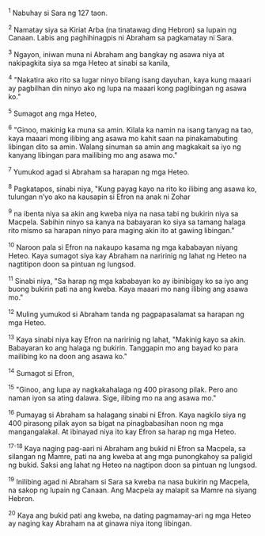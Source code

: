 <sup>1</sup>
Nabuhay si Sara ng 127 taon. 

<sup>2</sup>
Namatay siya sa Kiriat Arba (na tinatawag ding Hebron) sa lupain ng Canaan. Labis ang paghihinagpis ni Abraham sa pagkamatay ni Sara. 

<sup>3</sup>
Ngayon, iniwan muna ni Abraham ang bangkay ng asawa niya at nakipagkita siya sa mga Heteo at sinabi sa kanila, 

<sup>4</sup>
"Nakatira ako rito sa lugar ninyo bilang isang dayuhan, kaya kung maaari ay pagbilhan din ninyo ako ng lupa na maaari kong paglibingan ng asawa ko." 

<sup>5</sup>
Sumagot ang mga Heteo, 

<sup>6</sup>
"Ginoo, makinig ka muna sa amin. Kilala ka namin na isang tanyag na tao, kaya maaari mong ilibing ang asawa mo kahit saan na pinakamabuting libingan dito sa amin. Walang sinuman sa amin ang magkakait sa iyo ng kanyang libingan para mailibing mo ang asawa mo." 

<sup>7</sup>
Yumukod agad si Abraham sa harapan ng mga Heteo. 

<sup>8</sup>
Pagkatapos, sinabi niya, "Kung payag kayo na rito ko ilibing ang asawa ko, tulungan nʼyo ako na kausapin si Efron na anak ni Zohar 

<sup>9</sup>
na ibenta niya sa akin ang kweba niya na nasa tabi ng bukirin niya sa Macpela. Sabihin ninyo sa kanya na babayaran ko siya sa tamang halaga rito mismo sa harapan ninyo para maging akin ito at gawing libingan." 

<sup>10</sup>
Naroon pala si Efron na nakaupo kasama ng mga kababayan niyang Heteo. Kaya sumagot siya kay Abraham na naririnig ng lahat ng Heteo na nagtitipon doon sa pintuan ng lungsod. 

<sup>11</sup>
Sinabi niya, "Sa harap ng mga kababayan ko ay ibinibigay ko sa iyo ang buong bukirin pati na ang kweba. Kaya maaari mo nang ilibing ang asawa mo." 

<sup>12</sup>
Muling yumukod si Abraham tanda ng pagpapasalamat sa harapan ng mga Heteo. 

<sup>13</sup>
Kaya sinabi niya kay Efron na naririnig ng lahat, "Makinig kayo sa akin. Babayaran ko ang halaga ng bukirin. Tanggapin mo ang bayad ko para mailibing ko na doon ang asawa ko." 

<sup>14</sup>
Sumagot si Efron, 

<sup>15</sup>
"Ginoo, ang lupa ay nagkakahalaga ng 400 pirasong pilak. Pero ano naman iyon sa ating dalawa. Sige, ilibing mo na ang asawa mo." 

<sup>16</sup>
Pumayag si Abraham sa halagang sinabi ni Efron. Kaya nagkilo siya ng 400 pirasong pilak ayon sa bigat na pinagbabasihan noon ng mga mangangalakal. At ibinayad niya ito kay Efron sa harap ng mga Heteo.

<sup>17-18</sup>
Kaya naging pag-aari ni Abraham ang bukid ni Efron sa Macpela, sa silangan ng Mamre, pati na ang kweba at ang mga punongkahoy sa paligid ng bukid. Saksi ang lahat ng Heteo na nagtipon doon sa pintuan ng lungsod. 

<sup>19</sup>
Inilibing agad ni Abraham si Sara sa kweba na nasa bukirin ng Macpela, na sakop ng lupain ng Canaan. Ang Macpela ay malapit sa Mamre na siyang Hebron. 

<sup>20</sup>
Kaya ang bukid pati ang kweba, na dating pagmamay-ari ng mga Heteo ay naging kay Abraham na at ginawa niya itong libingan.